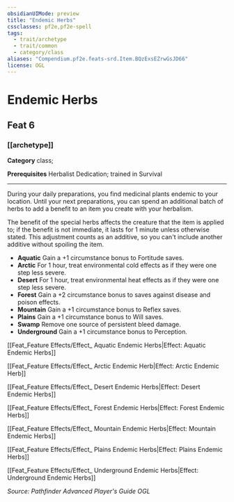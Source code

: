 ```yaml
---
obsidianUIMode: preview
title: "Endemic Herbs"
cssclasses: pf2e,pf2e-spell
tags:
  - trait/archetype
  - trait/common
  - category/class
aliases: "Compendium.pf2e.feats-srd.Item.BQzExsEZrwGsJD66"
license: OGL
---
```

# Endemic Herbs
## Feat 6
### [[archetype]]

**Category** class; 



**Prerequisites** Herbalist Dedication; trained in Survival
* * *
During your daily preparations, you find medicinal plants endemic to your location. Until your next preparations, you can spend an additional batch of herbs to add a benefit to an item you create with your herbalism.

The benefit of the special herbs affects the creature that the item is applied to; if the benefit is not immediate, it lasts for 1 minute unless otherwise stated. This adjustment counts as an additive, so you can't include another additive without spoiling the item.

*   **Aquatic** Gain a +1 circumstance bonus to Fortitude saves.
*   **Arctic** For 1 hour, treat environmental cold effects as if they were one step less severe.
*   **Desert** For 1 hour, treat environmental heat effects as if they were one step less severe.
*   **Forest** Gain a +2 circumstance bonus to saves against disease and poison effects.
*   **Mountain** Gain a +1 circumstance bonus to Reflex saves.
*   **Plains** Gain a +1 circumstance bonus to Will saves.
*   **Swamp** Remove one source of persistent bleed damage.
*   **Underground** Gain a +1 circumstance bonus to Perception.

[[Feat_Feature Effects/Effect_ Aquatic Endemic Herbs|Effect: Aquatic Endemic Herbs]]

[[Feat_Feature Effects/Effect_ Arctic Endemic Herb|Effect: Arctic Endemic Herb]]

[[Feat_Feature Effects/Effect_ Desert Endemic Herbs|Effect: Desert Endemic Herbs]]

[[Feat_Feature Effects/Effect_ Forest Endemic Herbs|Effect: Forest Endemic Herbs]]

[[Feat_Feature Effects/Effect_ Mountain Endemic Herbs|Effect: Mountain Endemic Herbs]]

[[Feat_Feature Effects/Effect_ Plains Endemic Herbs|Effect: Plains Endemic Herbs]]

[[Feat_Feature Effects/Effect_ Underground Endemic Herbs|Effect: Underground Endemic Herbs]]

*Source: Pathfinder Advanced Player's Guide*
*OGL*